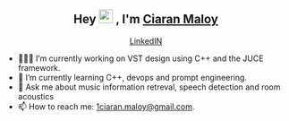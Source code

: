 <h2 align="center">Hey <img src="https://media.giphy.com/media/hvRJCLFzcasrR4ia7z/giphy.gif" width="25px"> , I'm <a href="https://github.com/CiaranMaloy/">Ciaran Maloy</a></h2>
<p align="center">
  <a href="https://www.linkedin.com/in/ciaran-maloy/">LinkedIN</a>
</p>

- 👨🏽‍💻  I’m currently working on VST design using C++ and the JUCE framework.
- 🌱  I’m currently learning C++, devops and prompt engineering.  
- 💬  Ask me about music information retreval, speech detection and room acoustics
- 📫  How to reach me: 1ciaran.maloy@gmail.com.

